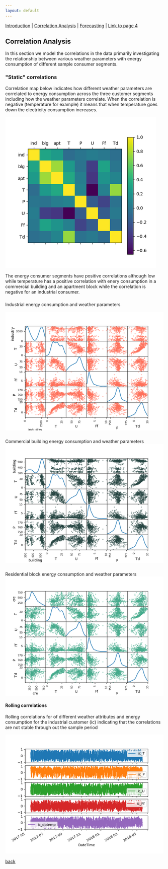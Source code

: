 ```yaml
---
layout: default
---
```


[Introduction](./../index.html) | [Correlation Analysis](./../pages/corr_analysis.html) | [Forecasting](./../pages/forecasting.html) | [Link to page 4](./pages/another-page.html)

## Correlation Analysis
In this section we model the correlations in the data primarily investigating the relationship between various weather parameters with energy consumption of different sample consumer segments.

### "Static" correlations
Correlation map below indicates how different weather parameters are correlated to energy consumption across the three customer segments including how the weather parameters correlate. When the correlation is negative (temperature for example) it means that when temperature goes down the electricity consumption increases.

![Correlations](./../assets/images/correlations_heatmap.png)

The energy consumer segments have positive correlations although low while temperature has a positive correlation with enery consumption in a commercial building and an apartment block while the correlation is negative for an industrial consumer.

#####
Industrial energy consumption and weather parameters

![Correlations](./../assets/images/ic_weather_correlations.png)

#####
Commercial building energy consumption and weather parameters
![Correlations](./../assets/images/building_weather_correlations.png)

#####
Residential block energy consumption and weather parameters
![Correlations](./../assets/images/cre_weather_correlations.png)


#### Rolling correlations

Rolling correlations for of different weather attributes and energy consumption for the industrial customer (ic) indicating that the correlations are not stable through out the sample period

![Dynamcis of correlations](./../assets/images/timeseries_correlation.png)

[back](./../pages/corr_analysis.html)

